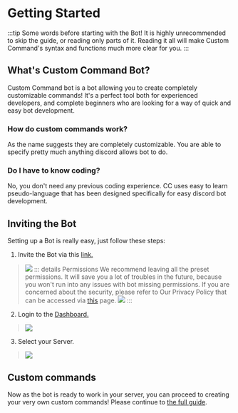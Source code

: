 # Getting Started
:::tip Some words before starting with the Bot!
It is highly unrecommended to skip the guide, or reading only parts of it. Reading it all will make Custom Command's syntax and functions much more clear for you.
:::

## What's Custom Command Bot?
Custom Command bot is a bot allowing you to create completely customizable commands!
It's a perfect tool both for experienced developers, and complete beginners who are looking for a way of quick and easy bot development.

### How do custom commands work?
As the name suggests they are completely customizable. You are able to specify pretty much anything discord allows bot to do.

### Do I have to know coding?
No, you don't need any previous coding experience. CC uses easy to learn pseudo-language that has been designed specifically for easy discord bot development.

## Inviting the Bot
Setting up a Bot is really easy, just follow these steps:
1. Invite the Bot via this [link.](https://discord.com/api/oauth2/authorize?client_id=725721249652670555&permissions=268561655&scope=bot)
> ![](https://i.imgur.com/NQp3N8L.png)
::: details Permissions
We recommend leaving all the preset permissions. It will save you a lot of troubles in the future, because you won't run into any issues with bot missing permissions. If you are concerned about the security, please refer to Our Privacy Policy that can be accessed via [this](https://doc.ccommandbot.com/Guide/policy.html) page.
> ![](https://i.imgur.com/7WnDcnG.png)
:::




2. Login to the [Dashboard.](https://ccommandbot.com/auth/login)

> ![](https://i.imgur.com/pvJ3i6R.png)

3. Select your Server.

> ![](https://i.imgur.com/XxSsZ4G.png)


## Custom commands
Now as the bot is ready to work in your server, you can proceed to creating your very own custom commands!
Please continue to [the full guide](../Guide/1.create.md).


<!-- ### Welcomer
Do you want to send a message, when a member joined your server? Then this one is the best for you! 

You haven't got much options, so if you want to do other things as well, when a member joins, then choose [Custom Commands](../Guide/1.create.md)

#### For setting up the welcomer, follow [this link](../Guide/welcomer.md)


### Embed Builder
Do you want to send a beautiful embed? One time, for example, the rules... Then this one is the best for you! 

Do you want to send a message, when a member joined your server? Then choose [the welcomer](../Guide/welcomer.md)

#### For a guide, for using the embed builder, follow [this link](../Guide/embedBuilder.md) -->